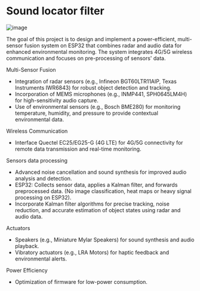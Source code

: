 # Sound locator filter

![image](https://github.com/user-attachments/assets/7a0e1f4a-c19f-4895-93ae-e880d86f8ce6)

The goal of this project is to design and implement a power-efficient, multi-sensor fusion system on ESP32 that combines radar and audio data for enhanced environmental monitoring. The system integrates 4G/5G wireless communication and focuses on pre-processing of sensors' data.

Multi-Sensor Fusion
- Integration of radar sensors (e.g., Infineon BGT60LTR11AIP, Texas Instruments IWR6843) for robust object detection and tracking.
- Incorporation of MEMS microphones (e.g., INMP441, SPH0645LM4H) for high-sensitivity audio capture.
- Use of environmental sensors (e.g., Bosch BME280) for monitoring temperature, humidity, and pressure to provide contextual environmental data.

Wireless Communication
- Interface Quectel EC25/EG25-G (4G LTE) for 4G/5G connectivity for remote data transmission and real-time monitoring.

Sensors data processing
- Advanced noise cancellation and sound synthesis for improved audio analysis and detection.
- ESP32: Collects sensor data, applies a Kalman filter, and forwards preprocessed data. (No image classification, heat maps or heavy signal processing on ESP32).
- Incorporate Kalman filter algorithms for precise tracking, noise reduction, and accurate estimation of object states using radar and audio data.

Actuators
- Speakers (e.g., Miniature Mylar Speakers) for sound synthesis and audio playback.
- Vibratory actuators (e.g., LRA Motors) for haptic feedback and environmental alerts.

Power Efficiency
- Optimization of firmware for low-power consumption.
